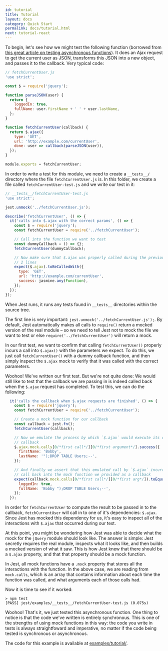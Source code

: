 ```yaml
---
id: tutorial
title: Tutorial
layout: docs
category: Quick Start
permalink: docs/tutorial.html
next: tutorial-react
---
```



To begin, let's see how we might test the following function (borrowed from [this great article on testing asynchronous functions](http://martinfowler.com/articles/asyncJS.html)). It does an Ajax request to get the current user as JSON, transforms this JSON into a new object, and passes it to the callback. Very typical code:

```javascript
// fetchCurrentUser.js
'use strict';

const $ = require('jquery');

function parseJSON(user) {
  return {
    loggedIn: true,
    fullName: user.firstName + ' ' + user.lastName,
  };
}

function fetchCurrentUser(callback) {
  return $.ajax({
    type: 'GET',
    url: 'http://example.com/currentUser',
    done: user => callback(parseJSON(user)),
  });
}

module.exports = fetchCurrentUser;
```

In order to write a test for this module, we need to create a `__tests__/`
directory where the file `fetchCurrentUser.js` is. In this folder, we create a
file called `fetchCurrentUser-test.js` and we write our test in it:

```javascript
// __tests__/fetchCurrentUser-test.js
'use strict';

jest.unmock('../fetchCurrentUser.js');

describe('fetchCurrentUser', () => {
  it('calls into $.ajax with the correct params', () => {
    const $ = require('jquery');
    const fetchCurrentUser = require('../fetchCurrentUser');

    // Call into the function we want to test
    const dummyCallback = () => {};
    fetchCurrentUser(dummyCallback);

    // Now make sure that $.ajax was properly called during the previous
    // 2 lines
    expect($.ajax).toBeCalledWith({
      type: 'GET',
      url: 'http://example.com/currentUser',
      success: jasmine.any(Function),
    });
  });
});
```

When Jest runs, it runs any tests found in `__tests__` directories within the
source tree.

The first line is very important: `jest.unmock('../fetchCurrentUser.js');`.
By default, Jest automatically makes all calls to `require()` return a mocked
version of the real module – so we need to tell Jest not to mock the file we
want to test or else `require('../fetchCurrentUser')` will return a mock.

In our first test, we want to confirm that calling `fetchCurrentUser()`
properly incurs a call into `$.ajax()` with the parameters we expect. To do
this, we just call `fetchCurrentUser()` with a dummy callback function, and
then simply inspect the `$.ajax` mock to verify that it was called with the
correct parameters.

Woohoo! We've written our first test. But we're not quite done: We would still
like to test that the callback we are passing in is indeed called back when the
`$.ajax` request has completed. To test this, we can do the following:

```javascript
  it('calls the callback when $.ajax requests are finished', () => {
    const $ = require('jquery');
    const fetchCurrentUser = require('../fetchCurrentUser');

    // Create a mock function for our callback
    const callback = jest.fn();
    fetchCurrentUser(callback);

    // Now we emulate the process by which `$.ajax` would execute its own
    // callback
    $.ajax.mock.calls[0/*first call*/][0/*first argument*/].success({
      firstName: 'Bobby',
      lastName: '");DROP TABLE Users;--',
    });

    // And finally we assert that this emulated call by `$.ajax` incurred a
    // call back into the mock function we provided as a callback
    expect(callback.mock.calls[0/*first call*/][0/*first arg*/]).toEqual({
      loggedIn: true,
      fullName: 'Bobby ");DROP TABLE Users;--',
    });
  });
```

In order for `fetchCurrentUser` to compute the result to be passed in to the
callback, `fetchCurrentUser` will call in to one of it's dependencies: `$.ajax`.
Since Jest has mocked this dependency for us, it's easy to inspect all of the
interactions with `$.ajax` that occurred during our test.

At this point, you might be wondering how Jest was able to decide what the mock
for the `jQuery` module should look like. The answer is simple: Jest secretly
requires the real module, inspects what it looks like, and then builds a mocked
version of what it saw. This is how Jest knew that there should be a `$.ajax`
property, and that that property should be a mock function.

In Jest, all mock functions have a `.mock` property that stores all the
interactions with the function. In the above case, we are reading from
`mock.calls`, which is an array that contains information about each time the
function was called, and what arguments each of those calls had.

Now it is time to see if it worked:

```
> npm test
[PASS] jest/examples/__tests__/fetchCurrentUser-test.js (0.075s)
```

Woohoo! That's it, we just tested this asynchronous function. One thing to
notice is that the code we've written is entirely synchronous. This is one of
the strengths of using mock functions in this way: the code you write in tests
is always straightfoward and imperative, no matter if the code being tested is
synchronous or asynchronous.

The code for this example is available at [examples/tutorial/](https://github.com/facebook/jest/tree/master/examples/tutorial).
